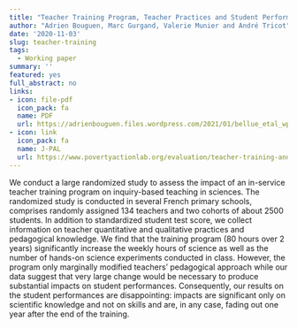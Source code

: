 ```yaml
---
title: "Teacher Training Program, Teacher Practices and Student Performance in Science: Evidence from a Randomized Study in French Primary Schools"
author: "Adrien Bouguen, Marc Gurgand, Valerie Munier and André Tricot"
date: '2020-11-03'
slug: teacher-training
tags:
  - Working paper
summary: ''
featured: yes
full_abstract: no
links:
- icon: file-pdf
  icon_pack: fa
  name: PDF
  url: https://adrienbouguen.files.wordpress.com/2021/01/bellue_etal_wp2021.pdf
- icon: link
  icon_pack: fa
  name: J-PAL
  url: https://www.povertyactionlab.org/evaluation/teacher-training-and-student-achievement-science-evidence-france
---
```


We conduct a large randomized study to assess the impact of an in-service teacher training program on inquiry-based teaching in sciences. The randomized study
is conducted in several French primary schools, comprises randomly assigned 134
teachers and two cohorts of about 2500 students. In addition to standardized
student test score, we collect information on teacher quantitative and qualitative
practices and pedagogical knowledge. We find that the training program (80
hours over 2 years) significantly increase the weekly hours of science as well as
the number of hands-on science experiments conducted in class. However, the
program only marginally modified teachers’ pedagogical approach while our data
suggest that very large change would be necessary to produce substantial impacts
on student performances. Consequently, our results on the student performances
are disappointing: impacts are significant only on scientific knowledge and not
on skills and are, in any case, fading out one year after the end of the training.